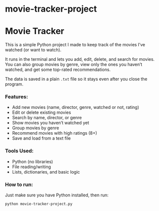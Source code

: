 # movie-tracker-project
# Movie Tracker

This is a simple Python project I made to keep track of the movies I’ve watched (or want to watch).

It runs in the terminal and lets you add, edit, delete, and search for movies. You can also group movies by genre, view only the ones you haven’t watched, and get some top-rated recommendations.

The data is saved in a plain `.txt` file so it stays even after you close the program.

### Features:
- Add new movies (name, director, genre, watched or not, rating)
- Edit or delete existing movies
- Search by name, director, or genre
- Show movies you haven’t watched yet
- Group movies by genre
- Recommend movies with high ratings (8+)
- Save and load from a text file

### Tools Used:
- Python (no libraries)
- File reading/writing
- Lists, dictionaries, and basic logic

### How to run:
Just make sure you have Python installed, then run:

```bash
python movie-tracker-project.py
